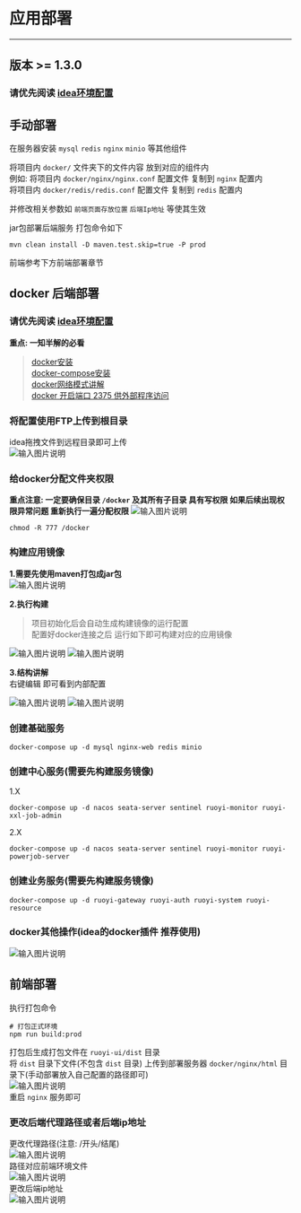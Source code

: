 # 应用部署
- - -
## 版本 >= 1.3.0

### 请优先阅读 [idea环境配置](/ruoyi-cloud-plus/quickstart/idea_environment.md)

## 手动部署

在服务器安装 `mysql` `redis` `nginx` `minio` 等其他组件

将项目内 `docker/` 文件夹下的文件内容 放到对应的组件内<br>
例如: 将项目内 `docker/nginx/nginx.conf` 配置文件 复制到 `nginx` 配置内<br>
将项目内 `docker/redis/redis.conf` 配置文件 复制到 `redis` 配置内<br>

并修改相关参数如 `前端页面存放位置` `后端Ip地址` 等使其生效

jar包部署后端服务 打包命令如下
```mvn
mvn clean install -D maven.test.skip=true -P prod
```
前端参考下方前端部署章节


## docker 后端部署

### 请优先阅读 [idea环境配置](https://gitee.com/dromara/RuoYi-Cloud-Plus/wikis/pages?sort_id=5985190&doc_id=2056143)

**重点: 一知半解的必看**
> [docker安装](https://lionli.blog.csdn.net/article/details/83153029)<br>
> [docker-compose安装](https://lionli.blog.csdn.net/article/details/111220320)<br>
> [docker网络模式讲解](https://lionli.blog.csdn.net/article/details/109603785)<br>
> [docker 开启端口 2375 供外部程序访问](https://lionli.blog.csdn.net/article/details/92627962)

### 将配置使用FTP上传到根目录
idea拖拽文件到远程目录即可上传<br>
![输入图片说明](https://foruda.gitee.com/images/1662109450908169859/eaac9299_1766278.png "屏幕截图")

### 给docker分配文件夹权限
**重点注意: 一定要确保目录 `/docker` 及其所有子目录 具有写权限 如果后续出现权限异常问题 重新执行一遍分配权限**
![输入图片说明](https://foruda.gitee.com/images/1662109847279259882/3a2202c1_1766278.png "屏幕截图")
```shell
chmod -R 777 /docker
```
### 构建应用镜像

**1.需要先使用maven打包成jar包**<br>
![输入图片说明](https://foruda.gitee.com/images/1662110477410977621/c6931c42_1766278.png "屏幕截图")

**2.执行构建**<br>
> 项目初始化后会自动生成构建镜像的运行配置<br>
配置好docker连接之后 运行如下即可构建对应的应用镜像

![输入图片说明](https://foruda.gitee.com/images/1662110192257483752/0f754b47_1766278.png "屏幕截图")
![输入图片说明](https://foruda.gitee.com/images/1662120029312793237/89dee3e5_1766278.png "屏幕截图")

**3.结构讲解**<br>
右键编辑 即可看到内部配置<br>

![输入图片说明](https://foruda.gitee.com/images/1662458355500139498/eaa26036_1766278.png "屏幕截图")
![输入图片说明](https://foruda.gitee.com/images/1662458446794722159/32c086a7_1766278.png "屏幕截图")


### 创建基础服务

```shell
docker-compose up -d mysql nginx-web redis minio 
```

### 创建中心服务(需要先构建服务镜像)

1.X
```shell
docker-compose up -d nacos seata-server sentinel ruoyi-monitor ruoyi-xxl-job-admin
```

2.X
```shell
docker-compose up -d nacos seata-server sentinel ruoyi-monitor ruoyi-powerjob-server
```

### 创建业务服务(需要先构建服务镜像)

```shell
docker-compose up -d ruoyi-gateway ruoyi-auth ruoyi-system ruoyi-resource
```

### docker其他操作(idea的docker插件 推荐使用)
![输入图片说明](https://foruda.gitee.com/images/1662458296425228696/90b4b4f8_1766278.png "屏幕截图")


## 前端部署

执行打包命令
```shell
# 打包正式环境
npm run build:prod
```
打包后生成打包文件在 `ruoyi-ui/dist` 目录<br>
将 `dist` 目录下文件(不包含 `dist` 目录) 上传到部署服务器 `docker/nginx/html` 目录下(手动部署放入自己配置的路径即可)<br>
![输入图片说明](https://foruda.gitee.com/images/1662110914769648699/07f344c4_1766278.png "屏幕截图")<br>
重启 `nginx` 服务即可


### 更改后端代理路径或者后端ip地址
更改代理路径(注意: /开头/结尾)<br>
![输入图片说明](https://foruda.gitee.com/images/1660185698211067202/屏幕截图.png "屏幕截图.png")<br>
路径对应前端环境文件<br>
![输入图片说明](https://foruda.gitee.com/images/1660185799901071800/屏幕截图.png "屏幕截图.png")<br>
更改后端ip地址<br>
![输入图片说明](https://foruda.gitee.com/images/1660185711265558730/屏幕截图.png "屏幕截图.png")
